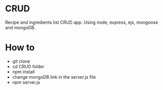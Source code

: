 # CRUD
Recipe and ingredients list CRUD app. Using node, express, ejs, mongoose and mongoDB.

# How to
- git clone
- cd CRUD folder
- npm install
- change mongoDB link in the server.js file
- npm server.js
